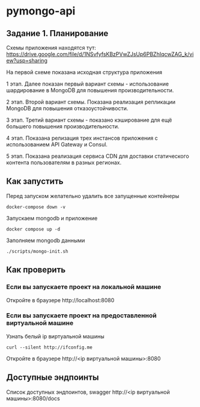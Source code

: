 # pymongo-api

## Задание 1. Планирование

Схемы приложения находятся тут: https://drive.google.com/file/d/1NSvfyfsKBzPVwZJsUp6PBZhIqcwZAG_k/view?usp=sharing

На первой схеме показана исходная структура приложения

1 этап. Далее показан первый вариант схемы - использование шардирование в MongoDB для повышения производительности.

2 этап. Второй вариант схемы. Показана реализация репликации MongoDB для повышения отказоустойчивости.

3 этап. Третий вариант схемы - показано кэширование для ещё большего повышения производительности.

4 этап. Показана релизация трех инстансов приложения с использованием API Gateway  и Consul.

5 этап. Показана реализация сервиса CDN для доставки статического контента пользователям в разных регионах.



## Как запустить

Перед запуском желательно удалить все запущенные контейнеры

```shell
docker-compose down -v
```

Запускаем mongodb и приложение

```shell
docker compose up -d
```

Заполняем mongodb данными

```shell
./scripts/mongo-init.sh
```

## Как проверить

### Если вы запускаете проект на локальной машине

Откройте в браузере http://localhost:8080

### Если вы запускаете проект на предоставленной виртуальной машине

Узнать белый ip виртуальной машины

```shell
curl --silent http://ifconfig.me
```

Откройте в браузере http://<ip виртуальной машины>:8080

## Доступные эндпоинты

Список доступных эндпоинтов, swagger http://<ip виртуальной машины>:8080/docs